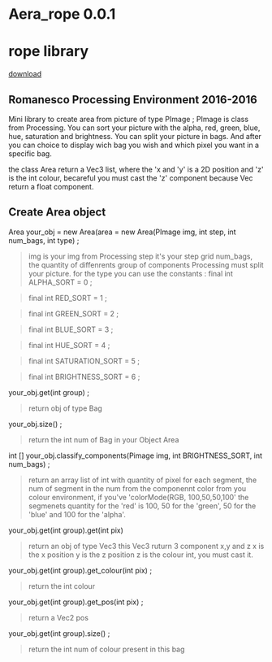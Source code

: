 # Aera_rope 0.0.1 


# rope library
[download](https://github.com/StanLepunK/Rope/blob/master/build_rope/Rope.zip)

Romanesco Processing Environment 2016-2016
--
Mini library to create area from picture of type PImage ; PImage is class from Processing.
You can sort your picture with the alpha, red, green, blue, hue, saturation and brightness.
You can split your picture in bags.
And after you can choice to display wich bag you wish and which pixel you want in a specific bag.

the class Area return a Vec3 list, where the 'x and 'y' is a 2D position and 'z' is the int colour, becareful you must cast the 'z' component because Vec return a float component.


Create Area object
--
Area your_obj = new Area(area = new Area(PImage img, int step, int num_bags, int type) ;
>img is your img from Processing
>step it's your step grid
>num_bags, the quantity of diffenrents group of components Processing must split your picture.
>for the type you can use the constants :
>final int ALPHA_SORT = 0 ;

>final int RED_SORT = 1 ;

>final int GREEN_SORT = 2 ;

>final int BLUE_SORT = 3 ;

>final int HUE_SORT = 4 ;

>final int SATURATION_SORT = 5 ;

>final int BRIGHTNESS_SORT = 6 ;


your_obj.get(int group) ;
> return obj of type Bag

your_obj.size() ;
> return the int num of Bag in your Object Area

int [] your_obj.classify_components(Pimage img, int BRIGHTNESS_SORT, int num_bags) ;
>return an array list of int with quantity of pixel for each segment, the num of segment in the num from the componennt color from you colour environment,
>if you've 'colorMode(RGB, 100,50,50,100' the segmenets quantity for the 'red' is 100, 50 for the 'green', 50 for the 'blue' and 100 for the 'alpha'.


your_obj.get(int group).get(int pix)
>return an obj of type Vec3
>this Vec3 ruturn 3 component x,y and z
>x is the x position
>y is the z position
>z is the colour int, you must cast it.

your_obj.get(int group).get_colour(int pix) ;
> return the int colour

your_obj.get(int group).get_pos(int pix) ;
>return a Vec2 pos

your_obj.get(int group).size() ;
>return the int num of colour present in this bag
